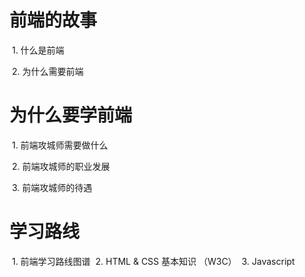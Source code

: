 # 前端的故事
  1. 什么是前端
  
  2. 为什么需要前端
  
# 为什么要学前端
  1. 前端攻城师需要做什么
  
  2. 前端攻城师的职业发展
  
  3. 前端攻城师的待遇
  
# 学习路线
  1. 前端学习路线图谱
  2. HTML & CSS 基本知识 （W3C）
  3. Javascript
  
